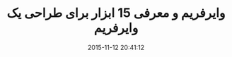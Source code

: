---
layout: post
title: "وایرفریم و معرفی 15 ابزار برای طراحی یک وایرفریم"
date: 2015-11-12 20:41:12
section: article
tags: design
link: "http://www.majidonline.com/article/%D9%88%D8%A7%DB%8C%D8%B1%D9%81%D8%B1%DB%8C%D9%85_%D9%88_%D9%85%D8%B9%D8%B1%D9%81%DB%8C_15_%D8%A7%D8%A8%D8%B2%D8%A7%D8%B1_%D8%A8%D8%B1%D8%A7%DB%8C_%D8%B7%D8%B1%D8%A7%D8%AD%DB%8C_%DB%8C%DA%A9_%D9%88%D8%A7%DB%8C%D8%B1%D9%81%D8%B1%DB%8C%D9%85.html"
user: "نوید کاشانی"
user_link: "http://navid.kashani.ir/"
---